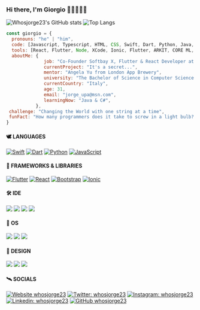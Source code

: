 ### Hi there, I'm Giorgio 👋🏻👨🏻‍💻
<!-- ![](https://komarev.com/ghpvc/?username=whosjorge23&style=for-the-badge&color=0088cc) -->

![Whosjorge23's GitHub stats](https://github-readme-stats.vercel.app/api?username=whosjorge23&show_icons=true&theme=tokyonight)
![Top Langs](https://github-readme-stats.vercel.app/api/top-langs/?username=whosjorge23&layout=compact&theme=tokyonight)

<!--
**whosjorge23/whosjorge23** is a ✨ _special_ ✨ repository because its `README.md` (this file) appears on your GitHub profile.

- 🔭 I’m currently working on an app for the University of Pretoria.
- 🌱 I’m currently learning Ionic.
- 👯 I’m looking to collaborate on Swift and Javascript.
- 🤔 I’m looking for help with Ionic.
- 💬 Ask me about anything.
- 📫 How to reach me: jorge_upa@msn.com.
- ⚡ Fun fact: How many programmers does it take to screw in a light bulb? ... None. It's a hardware problem.
- 😄 Pronouns: ...
-->

```javascript
const giorgio = {
  pronouns: "he" | "him",
  code: [Javascript, Typescript, HTML, CSS, Swift, Dart, Python, Java, R],
  tools: [React, Flutter, Node, XCode, Ionic, Flutter, ARKIT, CORE ML, SpringBoot],
  aboutMe: {
              job: "Co-Founder Softbay X, Flutter & React Developer at Pixora",
              currentProject: "It's a secret...",
              mentor: "Angela Yu from London App Brewery",
              university: "The Bachelor of Science in Computer Science (BS-CS) at UoPeople - (Currently)",
              currentCountry: "Italy",
              age: 31,
              email: "jorge_upa@msn.com",
              learningNow: "Java & C#",
           },
 challenge: "Changing the World with one string at a time",
 funFact: "How many programmers does it take to screw in a light bulb? ... None. It's a hardware problem."
}
```
#### 🕊️ LANGUAGES
[![Swift](https://img.shields.io/badge/Swift-FA7343?style=for-the-badge&logo=swift&logoColor=white)](https://developer.apple.com/swift/)
[![Dart](https://img.shields.io/badge/dart-%230175C2.svg?style=for-the-badge&logo=dart&logoColor=white)](https://dart.dev/)
[![Python](https://img.shields.io/badge/python-3670A0?style=for-the-badge&logo=python&logoColor=ffdd54)](https://www.python.org/)
[![JavaScript](https://img.shields.io/badge/javascript-%23323330.svg?style=for-the-badge&logo=javascript&logoColor=%23F7DF1E)](https://www.javascript.com/)

#### 🦚 FRAMEWORKS & LIBRARIES
[![Flutter](https://img.shields.io/badge/Flutter-02569B?style=for-the-badge&logo=flutter&logoColor=white)](https://flutter.dev/)
[![React](https://img.shields.io/badge/React-20232A?style=for-the-badge&logo=react&logoColor=61DAFB)](https://reactjs.org)
[![Bootstrap](https://img.shields.io/badge/bootstrap-%23563D7C.svg?style=for-the-badge&logo=bootstrap&logoColor=white)](https://getbootstrap.com/)
[![Ionic](https://img.shields.io/badge/Ionic-%233880FF.svg?style=for-the-badge&logo=Ionic&logoColor=white)](https://ionicframework.com/)

#### 🛠 IDE
[![](https://img.shields.io/badge/Xcode-007ACC?style=for-the-badge&logo=Xcode&logoColor=white)](https://apps.apple.com/en/app/xcode/id497799835?mt=12)
[![](https://img.shields.io/badge/Android_Studio-3DDC84?style=for-the-badge&logo=android-studio&logoColor=white)](https://developer.android.com/studio)
[![](https://img.shields.io/badge/IntelliJ_IDEA-000000.svg?style=for-the-badge&logo=intellij-idea&logoColor=white)](https://www.jetbrains.com/idea/)
[![](https://img.shields.io/badge/Visual_Studio_Code-0078D4?style=for-the-badge&logo=visual%20studio%20code&logoColor=white)](https://code.visualstudio.com)

#### 🦠 OS
[![](https://img.shields.io/badge/mac%20os-000000?style=for-the-badge&logo=apple&logoColor=white)](https://www.apple.com/it/macos/)
[![](https://img.shields.io/badge/Windows-0078D6?style=for-the-badge&logo=windows&logoColor=white)](https://www.microsoft.com/windows/)
[![](https://img.shields.io/badge/Ubuntu-E95420?style=for-the-badge&logo=ubuntu&logoColor=white)](https://ubuntu.com/desktop/developers)

#### 🎨 DESIGN
[![](https://img.shields.io/badge/Sketch-FFB387?style=for-the-badge&logo=sketch&logoColor=black)](https://www.sketch.com/)
[![](https://img.shields.io/badge/Proto.io-161637?style=for-the-badge&logo=proto.io&logoColor=00e5ff)](https://proto.io/)
[![](https://img.shields.io/badge/Canva-%2300C4CC.svg?style=for-the-badge&logo=Canva&logoColor=white)](https://www.canva.com/)

#### 🛰 SOCIALS
[![Website whosjorge23](https://img.shields.io/badge/website-000000?style=for-the-badge&logo=About.me&logoColor=white)](https://westcostyle.com)
[![Twitter: whosjorge23](https://img.shields.io/badge/Twitter-1DA1F2?style=for-the-badge&logo=twitter&logoColor=white)](https://twitter.com/whosjorge23)
[![Instagram: whosjorge23](https://img.shields.io/badge/Instagram-E4405F?style=for-the-badge&logo=instagram&logoColor=white)](https://instagram.com/whosjorge23)
[![Linkedin: whosjorge23](https://img.shields.io/badge/LinkedIn-0077B5?style=for-the-badge&logo=linkedin&logoColor=white)](https://www.linkedin.com/in/giorgio-maria-giannotta/)
[![GitHub whosjorge23](https://img.shields.io/badge/GitHub-100000?style=for-the-badge&logo=github&logoColor=white)](https://github.com/whosjorge23)
